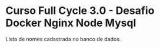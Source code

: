 # Curso Full Cycle 3.0 - Desafio Docker Nginx Node Mysql
Lista de nomes cadastrada no banco de dados.